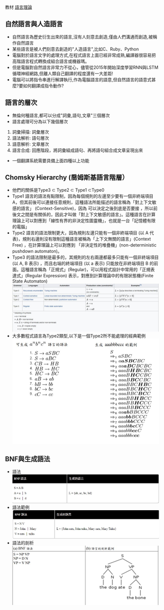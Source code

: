 教材 [語言理論](https://programmermedia.org/root/%E9%99%B3%E9%8D%BE%E8%AA%A0/%E8%AA%B2%E7%A8%8B/%E4%BA%BA%E5%B7%A5%E6%99%BA%E6%85%A7/10-lang/rule/01-basic/)
## 自然語言與人造語言
* 自然語言為歷史衍生出來的語言,沒有人刻意去創造,僅由人們溝通而創造,被稱作自然語言  
* 某些語言是被人們刻意去創造的"人造語言",比如C、Ruby、Python
* 電腦對於語言文字的處理方式,在程式語言上面已經非常成熟,編譯器很容易把高階語言程式轉換成組合語言或機器瑪。
* 但是電腦對自然語言非常力不從心，儘管從2015年開始深度學習RNN與LSTM循環神經網路,但離人類自己翻譯的程度還有一大差距!  
* 電腦可以將指令串進行解譯執行,作為電腦語言的語意,但自然語言的語意式甚麼?要如何翻譯成指令動作?
## 語言的層次
* 無倫何種語言,都可以分成"詞彙,語句,文章"三個層次
* 語言處理可分為以下幾個層次
1. 詞彙掃描: 詞彙層次
2. 語法解析: 語句層次
3. 語意解析: 文章層次
4. 語言合成: 回應階段，將詞彙組成語句、再將語句組合成文章呈現出來  
  * 一個翻譯系統需要具備上面四種以上功能
## Chomsky Hierarchy (喬姆斯基語言階層）   
* 他們的關係是Type3 ⊂ Type2 ⊂ Type1 ⊂Type0  
* Type1 語言的語法有點限制，因為每個規則的左邊至少要有一個非終端項目 A，但其前後可以連接任意規則，這種語法所能描述的語言稱為「對上下文敏感的語言」 (Context-Sensitive)，因為 可以決定之後到底是否要接 ，所以前後文之間是有關係的，因此才叫做「對上下文敏感的語言」。這種語言在計算理論上可以對應到「線性有界的非決定性圖靈機」，也就是一台「記憶體有限的電腦」  
* Type2 語言的語法限制更大，因為規則左邊只能有一個非終端項目 (以 A 代表)，規則右邊則沒有限制這種語言被稱為「上下文無關的語言」(Context Free) ，在計算理論上可以對應到 「非決定性的堆疊機」(non-deterministic pushdown automaton)。  
* Type3 的語法限制是最多的，其規則的左右兩邊都最多只能有一個非終端項目 (以 A, B 表示) ，而且右端的終端項目 (以 a 表示) 只能放在非終端項目 B 的前面。這種語言稱為「正規式」(Regular)，可以用程式設計中常用的「正規表達式」(Regular Expression) 表示，對應到計算理論中的有限狀態機(Finite State Automaton)  
![image](https://github.com/sleepy9487/ai109b/blob/main/ai-image/Chomsky%20hierarchy.JPG)
* 大多數程式語言為Type2類型,以下是一個Type2所不能處理的經典範例  
![image](https://github.com/sleepy9487/ai109b/blob/main/ai-image/Type1%E5%8F%AF%E4%BB%A52%E4%B8%8D%E8%A1%8C.JPG)
## BNF與生成語法
* 語法  
![image](https://github.com/sleepy9487/ai109b/blob/main/ai-image/BNF%E7%94%9F%E6%88%90%E8%AA%9E%E6%B3%95.JPG)  
* 語法範例  
![image](https://github.com/sleepy9487/ai109b/blob/main/ai-image/BNF%E7%AF%84%E4%BE%8B.JPG)
* 語法的剖析  
![image](https://github.com/sleepy9487/ai109b/blob/main/ai-image/%E8%AA%9E%E8%A8%80%E5%89%96%E6%9E%90%E7%AF%84%E4%BE%8B.JPG)
